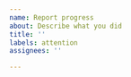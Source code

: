 ```yaml
---
name: Report progress
about: Describe what you did
title: ''
labels: attention
assignees: ''

---
```



